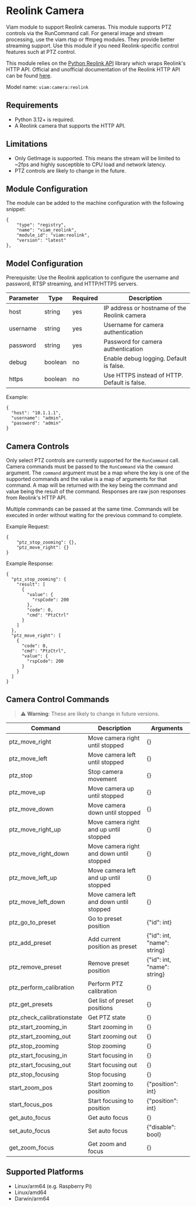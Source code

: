 # Reolink Camera
Viam module to support Reolink cameras. This module supports PTZ controls via the RunCommand call.
For general image and stream processing, use the viam rtsp or ffmpeg modules. They provide better streaming support. Use this module if you need Reolink-specific control features such at PTZ control.

This module relies on the [Python Reolink API](https://github.com/ReolinkCameraAPI/reolinkapipy) library which wraps Reolink's HTTP API.
Official and unofficial documentation of the Reolink HTTP API can be found [here](https://github.com/mnpg/Reolink_api_documentations).

Model name: `viam:camera:reolink`

## Requirements
- Python 3.12+ is required.
- A Reolink camera that supports the HTTP API.

## Limitations
- Only GetImage is supported. This means the stream will be limited to ~2fps and highly susceptible to CPU load and network latency.
- PTZ controls are likely to change in the future.

## Module Configuration

The module can be added to the machine configuration with the following snippet:
```
{
    "type": "registry",
    "name": "viam_reolink",
    "module_id": "viam:reolink",
    "version": "latest"
},
```

## Model Configuration
Prerequisite: Use the Reolink application to configure the username and password, RTSP streaming, and HTTP/HTTPS servers.

| Parameter | Type | Required | Description |
|-----------|------|----------|-------------|
| host | string | yes | IP address or hostname of the Reolink camera |
| username | string | yes | Username for camera authentication |
| password | string | yes | Password for camera authentication |
| debug | boolean | no | Enable debug logging. Default is false. |
| https | boolean | no | Use HTTPS instead of HTTP. Default is false. |

Example:
```
{
  "host": "10.1.1.1",
  "username": "admin",
  "password": "admin"
}
```

## Camera Controls
Only select PTZ controls are currently supported for the `RunCommand` call.
Camera commands must be passed to the `RunCommand` via the `command` argument. The `command` argument must be a map where the key is one of the supported commands and the value is a map of arguments for that command. A map will be returned with the key being the command and value being the result of the command. Responses are raw json responses from Reolink's HTTP API.

Multiple commands can be passed at the same time. Commands will be executed in order without waiting for the previous command to complete.

Example Request:
```
{
    "ptz_stop_zooming": {},
    "ptz_move_right": {}
}
```

Example Response:
```
{
  "ptz_stop_zooming": {
    "result": [
      {
        "value": {
          "rspCode": 200
        },
        "code": 0,
        "cmd": "PtzCtrl"
      }
    ]
  },
  "ptz_move_right": [
    {
      "code": 0,
      "cmd": "PtzCtrl",
      "value": {
        "rspCode": 200
      }
    }
  ]
}
```

## Camera Control Commands

> ⚠️ **Warning**: These are likely to change in future versions.


| Command | Description | Arguments |
|---------|-------------|-----------|
| ptz_move_right | Move camera right until stopped | {} |
| ptz_move_left | Move camera left until stopped | {} |
| ptz_stop | Stop camera movement | {} |
| ptz_move_up | Move camera up until stopped | {} |
| ptz_move_down | Move camera down until stopped | {} |
| ptz_move_right_up | Move camera right and up until stopped | {} |
| ptz_move_right_down | Move camera right and down until stopped | {} |
| ptz_move_left_up | Move camera left and up until stopped | {} |
| ptz_move_left_down | Move camera left and down until stopped | {} |
| ptz_go_to_preset | Go to preset position | {"id": int} |
| ptz_add_preset | Add current position as preset | {"id": int, "name": string} |
| ptz_remove_preset | Remove preset position | {"id": int, "name": string} |
| ptz_perform_calibration | Perform PTZ calibration | {} |
| ptz_get_presets | Get list of preset positions | {} |
| ptz_check_calibrationstate | Get PTZ state | {} |
| ptz_start_zooming_in | Start zooming in | {} |
| ptz_start_zooming_out | Start zooming out | {} |
| ptz_stop_zooming | Stop zooming | {} |
| ptz_start_focusing_in | Start focusing in | {} |
| ptz_start_focusing_out | Start focusing out | {} |
| ptz_stop_focusing | Stop focusing | {} |
| start_zoom_pos | Start zooming to position | {"position": int} |
| start_focus_pos | Start focusing to position | {"position": int} |
| get_auto_focus | Get auto focus | {} |
| set_auto_focus | Set auto focus | {"disable": bool} |
| get_zoom_focus | Get zoom and focus | {} |

## Supported Platforms
- Linux/arm64 (e.g. Raspberry Pi)
- Linux/amd64
- Darwin/arm64